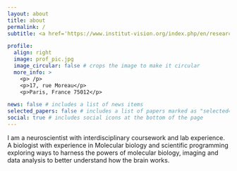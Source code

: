 ```yaml
---
layout: about
title: about
permalink: /
subtitle: <a href='https://www.institut-vision.org/index.php/en/research/development-and-function-vertebrate-visual-system#ancre-2'>PhD Student</a>. Institut de la Vision, Paris

profile:
  align: right
  image: prof_pic.jpg
  image_circular: false # crops the image to make it circular
  more_info: >
    <p> /p>
    <p>17, rue Moreau</p>
    <p>Paris, France 75012</p>

news: false # includes a list of news items
selected_papers: false # includes a list of papers marked as "selected={true}"
social: true # includes social icons at the bottom of the page
---
```


I am a neuroscientist with interdisciplinary coursework and lab experience. A biologist with experience in Molecular biology and scientific programming exploring ways to harness the powers of molecular biology, imaging and data analysis to better understand how the brain works.